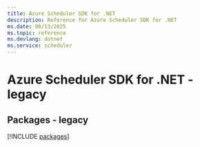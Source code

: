 ```yaml
---
title: Azure Scheduler SDK for .NET
description: Reference for Azure Scheduler SDK for .NET
ms.date: 06/13/2025
ms.topic: reference
ms.devlang: dotnet
ms.service: scheduler
---
```

# Azure Scheduler SDK for .NET - legacy
## Packages - legacy
[!INCLUDE [packages](scheduler-index.md)]